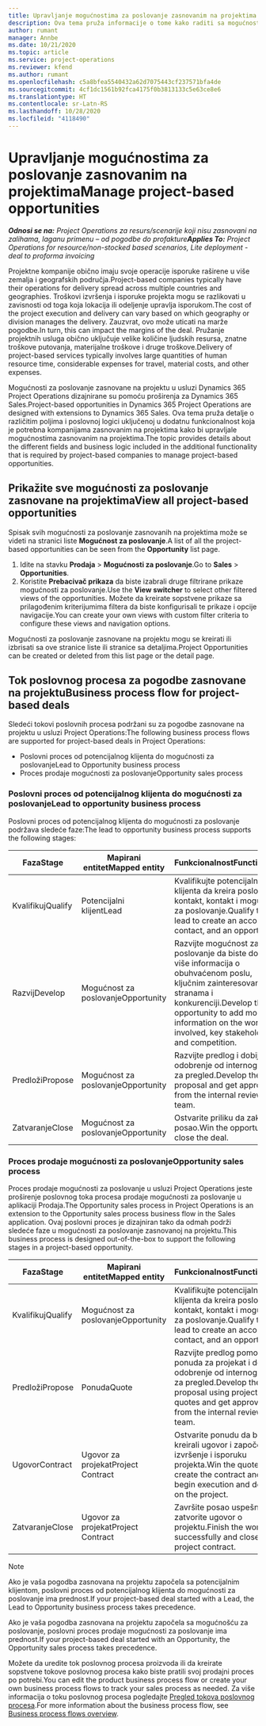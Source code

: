 ```yaml
---
title: Upravljanje mogućnostima za poslovanje zasnovanim na projektima
description: Ova tema pruža informacije o tome kako raditi sa mogućnostima koje su povezane sa projektima.
author: rumant
manager: Annbe
ms.date: 10/21/2020
ms.topic: article
ms.service: project-operations
ms.reviewer: kfend
ms.author: rumant
ms.openlocfilehash: c5a8bfea5540432a62d7075443cf237571bfa4de
ms.sourcegitcommit: 4cf1dc1561b92fca4175f0b3813133c5e63ce8e6
ms.translationtype: HT
ms.contentlocale: sr-Latn-RS
ms.lasthandoff: 10/28/2020
ms.locfileid: "4118490"
---
```

# <a name="manage-project-based-opportunities"></a><span data-ttu-id="17c0f-103">Upravljanje mogućnostima za poslovanje zasnovanim na projektima</span><span class="sxs-lookup"><span data-stu-id="17c0f-103">Manage project-based opportunities</span></span>

<span data-ttu-id="17c0f-104">_**Odnosi se na:** Project Operations za resurs/scenarije koji nisu zasnovani na zalihama, laganu primenu – od pogodbe do profakture_</span><span class="sxs-lookup"><span data-stu-id="17c0f-104">_**Applies To:** Project Operations for resource/non-stocked based scenarios, Lite deployment - deal to proforma invoicing_</span></span>

<span data-ttu-id="17c0f-105">Projektne kompanije obično imaju svoje operacije isporuke raširene u više zemalja i geografskih područja.</span><span class="sxs-lookup"><span data-stu-id="17c0f-105">Project-based companies typically have their operations for delivery spread across multiple countries and geographies.</span></span> <span data-ttu-id="17c0f-106">Troškovi izvršenja i isporuke projekta mogu se razlikovati u zavisnosti od toga koja lokacija ili odeljenje upravlja isporukom.</span><span class="sxs-lookup"><span data-stu-id="17c0f-106">The cost of the project execution and delivery can vary  based on which geography or division manages the delivery.</span></span> <span data-ttu-id="17c0f-107">Zauzvrat, ovo može uticati na marže pogodbe.</span><span class="sxs-lookup"><span data-stu-id="17c0f-107">In turn, this can impact the margins of the deal.</span></span> <span data-ttu-id="17c0f-108">Pružanje projektnih usluga obično uključuje velike količine ljudskih resursa, znatne troškove putovanja, materijalne troškove i druge troškove.</span><span class="sxs-lookup"><span data-stu-id="17c0f-108">Delivery of project-based services typically involves large quantities of human resource time, considerable expenses for travel, material costs, and other expenses.</span></span>

<span data-ttu-id="17c0f-109">Mogućnosti za poslovanje zasnovane na projektu u usluzi Dynamics 365 Project Operations dizajnirane su pomoću proširenja za Dynamics 365 Sales.</span><span class="sxs-lookup"><span data-stu-id="17c0f-109">Project-based opportunities in Dynamics 365 Project Operations are designed with extensions to Dynamics 365 Sales.</span></span> <span data-ttu-id="17c0f-110">Ova tema pruža detalje o različitim poljima i poslovnoj logici uključenoj u dodatnu funkcionalnost koja je potrebna kompanijama zasnovanim na projektima kako bi upravljale mogućnostima zasnovanim na projektima.</span><span class="sxs-lookup"><span data-stu-id="17c0f-110">The topic provides details about the different fields and business logic included in the additional functionality that is required by project-based companies to manage project-based opportunities.</span></span>

## <a name="view-all-project-based-opportunities"></a><span data-ttu-id="17c0f-111">Prikažite sve mogućnosti za poslovanje zasnovane na projektima</span><span class="sxs-lookup"><span data-stu-id="17c0f-111">View all project-based opportunities</span></span>

<span data-ttu-id="17c0f-112">Spisak svih mogućnosti za poslovanje zasnovanih na projektima može se videti na stranici liste **Mogućnost za poslovanje**.</span><span class="sxs-lookup"><span data-stu-id="17c0f-112">A list of all the project-based opportunities can be seen from the **Opportunity** list page.</span></span> 

1. <span data-ttu-id="17c0f-113">Idite na stavku **Prodaja** > **Mogućnosti za poslovanje**.</span><span class="sxs-lookup"><span data-stu-id="17c0f-113">Go to **Sales** > **Opportunities**.</span></span>
2. <span data-ttu-id="17c0f-114">Koristite **Prebacivač prikaza** da biste izabrali druge filtrirane prikaze mogućnosti za poslovanje.</span><span class="sxs-lookup"><span data-stu-id="17c0f-114">Use the **View switcher** to select other filtered views of the opportunities.</span></span> <span data-ttu-id="17c0f-115">Možete da kreirate sopstvene prikaze sa prilagođenim kriterijumima filtera da biste konfigurisali te prikaze i opcije navigacije.</span><span class="sxs-lookup"><span data-stu-id="17c0f-115">You can create your own views with custom filter criteria to configure these views and navigation options.</span></span>

<span data-ttu-id="17c0f-116">Mogućnosti za poslovanje zasnovane na projektu mogu se kreirati ili izbrisati sa ove stranice liste ili stranice sa detaljima.</span><span class="sxs-lookup"><span data-stu-id="17c0f-116">Project Opportunities can be created or deleted from this list page or the detail page.</span></span>

## <a name="business-process-flow-for-project-based-deals"></a><span data-ttu-id="17c0f-117">Tok poslovnog procesa za pogodbe zasnovane na projektu</span><span class="sxs-lookup"><span data-stu-id="17c0f-117">Business process flow for project-based deals</span></span>

<span data-ttu-id="17c0f-118">Sledeći tokovi poslovnih procesa podržani su za pogodbe zasnovane na projektu u usluzi Project Operations:</span><span class="sxs-lookup"><span data-stu-id="17c0f-118">The following business process flows are supported for project-based deals in Project Operations:</span></span>

- <span data-ttu-id="17c0f-119">Poslovni proces od potencijalnog klijenta do mogućnosti za poslovanje</span><span class="sxs-lookup"><span data-stu-id="17c0f-119">Lead to Opportunity business process</span></span>
- <span data-ttu-id="17c0f-120">Proces prodaje mogućnosti za poslovanje</span><span class="sxs-lookup"><span data-stu-id="17c0f-120">Opportunity sales process</span></span>

### <a name="lead-to-opportunity-business-process"></a><span data-ttu-id="17c0f-121">Poslovni proces od potencijalnog klijenta do mogućnosti za poslovanje</span><span class="sxs-lookup"><span data-stu-id="17c0f-121">Lead to opportunity business process</span></span> 
<span data-ttu-id="17c0f-122">Poslovni proces od potencijalnog klijenta do mogućnosti za poslovanje podržava sledeće faze:</span><span class="sxs-lookup"><span data-stu-id="17c0f-122">The lead to opportunity business process supports the following stages:</span></span>

| <span data-ttu-id="17c0f-123">Faza</span><span class="sxs-lookup"><span data-stu-id="17c0f-123">Stage</span></span> | <span data-ttu-id="17c0f-124">Mapirani entitet</span><span class="sxs-lookup"><span data-stu-id="17c0f-124">Mapped entity</span></span> | <span data-ttu-id="17c0f-125">Funkcionalnost</span><span class="sxs-lookup"><span data-stu-id="17c0f-125">Functionality</span></span> |
| --- | --- | --- |
| <span data-ttu-id="17c0f-126">Kvalifikuj</span><span class="sxs-lookup"><span data-stu-id="17c0f-126">Qualify</span></span> | <span data-ttu-id="17c0f-127">Potencijalni klijent</span><span class="sxs-lookup"><span data-stu-id="17c0f-127">Lead</span></span> | <span data-ttu-id="17c0f-128">Kvalifikujte potencijalnog klijenta da kreira poslovni kontakt, kontakt i mogućnost za poslovanje.</span><span class="sxs-lookup"><span data-stu-id="17c0f-128">Qualify the lead to create an account, contact, and an opportunity.</span></span> |
| <span data-ttu-id="17c0f-129">Razvij</span><span class="sxs-lookup"><span data-stu-id="17c0f-129">Develop</span></span> | <span data-ttu-id="17c0f-130">Mogućnost za poslovanje</span><span class="sxs-lookup"><span data-stu-id="17c0f-130">Opportunity</span></span> | <span data-ttu-id="17c0f-131">Razvijte mogućnost za poslovanje da biste dodali više informacija o obuhvaćenom poslu, ključnim zainteresovanim stranama i konkurenciji.</span><span class="sxs-lookup"><span data-stu-id="17c0f-131">Develop the opportunity to add more information on the work involved, key stakeholders, and competition.</span></span> |
| <span data-ttu-id="17c0f-132">Predloži</span><span class="sxs-lookup"><span data-stu-id="17c0f-132">Propose</span></span> | <span data-ttu-id="17c0f-133">Mogućnost za poslovanje</span><span class="sxs-lookup"><span data-stu-id="17c0f-133">Opportunity</span></span> | <span data-ttu-id="17c0f-134">Razvijte predlog i dobijte odobrenje od internog tima za pregled.</span><span class="sxs-lookup"><span data-stu-id="17c0f-134">Develop the proposal and get approval from the internal review team.</span></span> |
| <span data-ttu-id="17c0f-135">Zatvaranje</span><span class="sxs-lookup"><span data-stu-id="17c0f-135">Close</span></span> | <span data-ttu-id="17c0f-136">Mogućnost za poslovanje</span><span class="sxs-lookup"><span data-stu-id="17c0f-136">Opportunity</span></span> | <span data-ttu-id="17c0f-137">Ostvarite priliku da zaključite posao.</span><span class="sxs-lookup"><span data-stu-id="17c0f-137">Win the opportunity to close the deal.</span></span> |

### <a name="opportunity-sales-process"></a><span data-ttu-id="17c0f-138">Proces prodaje mogućnosti za poslovanje</span><span class="sxs-lookup"><span data-stu-id="17c0f-138">Opportunity sales process</span></span>
<span data-ttu-id="17c0f-139">Proces prodaje mogućnosti za poslovanje u usluzi Project Operations jeste proširenje poslovnog toka procesa prodaje mogućnosti za poslovanje u aplikaciji Prodaja.</span><span class="sxs-lookup"><span data-stu-id="17c0f-139">The Opportunity sales process in Project Operations is an extension to the Opportunity sales process business flow in the Sales application.</span></span> <span data-ttu-id="17c0f-140">Ovaj poslovni proces je dizajniran tako da odmah podrži sledeće faze u mogućnosti za poslovanje zasnovanoj na projektu.</span><span class="sxs-lookup"><span data-stu-id="17c0f-140">This business process is designed out-of-the-box to support the following stages in a project-based opportunity.</span></span>

| <span data-ttu-id="17c0f-141">Faza</span><span class="sxs-lookup"><span data-stu-id="17c0f-141">Stage</span></span> | <span data-ttu-id="17c0f-142">Mapirani entitet</span><span class="sxs-lookup"><span data-stu-id="17c0f-142">Mapped entity</span></span> | <span data-ttu-id="17c0f-143">Funkcionalnost</span><span class="sxs-lookup"><span data-stu-id="17c0f-143">Functionality</span></span> |
| --- | --- | --- |
| <span data-ttu-id="17c0f-144">Kvalifikuj</span><span class="sxs-lookup"><span data-stu-id="17c0f-144">Qualify</span></span> | <span data-ttu-id="17c0f-145">Mogućnost za poslovanje</span><span class="sxs-lookup"><span data-stu-id="17c0f-145">Opportunity</span></span> | <span data-ttu-id="17c0f-146">Kvalifikujte potencijalnog klijenta da kreira poslovni kontakt, kontakt i mogućnost za poslovanje.</span><span class="sxs-lookup"><span data-stu-id="17c0f-146">Qualify the lead to create an account, contact, and an opportunity.</span></span> |
| <span data-ttu-id="17c0f-147">Predloži</span><span class="sxs-lookup"><span data-stu-id="17c0f-147">Propose</span></span> | <span data-ttu-id="17c0f-148">Ponuda</span><span class="sxs-lookup"><span data-stu-id="17c0f-148">Quote</span></span> | <span data-ttu-id="17c0f-149">Razvijte predlog pomoću ponuda za projekat i dobijte odobrenje od internog tima za pregled.</span><span class="sxs-lookup"><span data-stu-id="17c0f-149">Develop the proposal using project quotes and get approval from the internal review team.</span></span> |
| <span data-ttu-id="17c0f-150">Ugovor</span><span class="sxs-lookup"><span data-stu-id="17c0f-150">Contract</span></span> | <span data-ttu-id="17c0f-151">Ugovor za projekat</span><span class="sxs-lookup"><span data-stu-id="17c0f-151">Project Contract</span></span> | <span data-ttu-id="17c0f-152">Ostvarite ponudu da biste kreirali ugovor i započeli izvršenje i isporuku projekta.</span><span class="sxs-lookup"><span data-stu-id="17c0f-152">Win the quote to create the contract and begin execution and delivery on the project.</span></span> |
| <span data-ttu-id="17c0f-153">Zatvaranje</span><span class="sxs-lookup"><span data-stu-id="17c0f-153">Close</span></span> | <span data-ttu-id="17c0f-154">Ugovor za projekat</span><span class="sxs-lookup"><span data-stu-id="17c0f-154">Project Contract</span></span> | <span data-ttu-id="17c0f-155">Završite posao uspešno i zatvorite ugovor o projektu.</span><span class="sxs-lookup"><span data-stu-id="17c0f-155">Finish the work successfully and close the project contract.</span></span> |

> [!NOTE]
> <span data-ttu-id="17c0f-156">Ako je vaša pogodba zasnovana na projektu započela sa potencijalnim klijentom, poslovni proces od potencijalnog klijenta do mogućnosti za poslovanje ima prednost.</span><span class="sxs-lookup"><span data-stu-id="17c0f-156">If your project-based deal started with a Lead, the Lead to Opportunity business process takes precedence.</span></span>
>
> <span data-ttu-id="17c0f-157">Ako je vaša pogodba zasnovana na projektu započela sa mogućnošću za poslovanje, poslovni proces prodaje mogućnosti za poslovanje ima prednost.</span><span class="sxs-lookup"><span data-stu-id="17c0f-157">If your project-based deal started with an Opportunity, the Opportunity sales process takes precedence.</span></span>

<span data-ttu-id="17c0f-158">Možete da uredite tok poslovnog procesa proizvoda ili da kreirate sopstvene tokove poslovnog procesa kako biste pratili svoj prodajni proces po potrebi.</span><span class="sxs-lookup"><span data-stu-id="17c0f-158">You can edit the product business process flow or create your own business process flows to track your sales process as needed.</span></span> <span data-ttu-id="17c0f-159">Za više informacija o toku poslovnog procesa pogledajte [Pregled tokova poslovnog procesa](https://docs.microsoft.com/dynamics365/customerengagement/on-premises/customize/business-process-flows-overview).</span><span class="sxs-lookup"><span data-stu-id="17c0f-159">For more information about the business process flow, see [Business process flows overview](https://docs.microsoft.com/dynamics365/customerengagement/on-premises/customize/business-process-flows-overview).</span></span>
